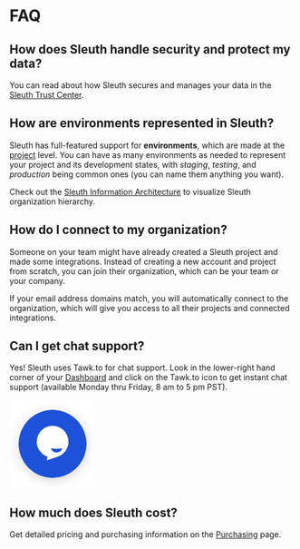 # FAQ

## How does Sleuth handle security and protect my data?

You can read about how Sleuth secures and manages your data in the [Sleuth Trust Center](https://www.sleuth.io/trust).  

## How are environments represented in Sleuth?

Sleuth has full-featured support for **environments**, which are made at the [project](../projects.md) level. You can have as many environments as needed to represent your project and its development states, with _staging_, _testing_, and _production_ being common ones \(you can name them anything you want\). 

Check out the [Sleuth Information Architecture](terminology.md#information-architecture-ia) to visualize Sleuth organization hierarchy. 

## How do I connect to my organization? 

Someone on your team might have already created a Sleuth project and made some integrations. Instead of creating a new account and project from scratch, you can join their organization, which can be your team or your company. 

If your email address domains match, you will automatically connect to the organization, which will give you access to all their projects and connected integrations. 

## Can I get chat support? 

Yes! Sleuth uses Tawk.to for chat support. Look in the lower-right hand corner of your [Dashboard](../dashboard.md) and click on the Tawk.to icon to get instant chat support \(available Monday thru Friday, 8 am to 5 pm PST\).  

![Tawk.to chat widget on the Dashboard](../.gitbook/assets/tawk-to-icon.png)

## How much does Sleuth cost? 

Get detailed pricing and purchasing information on the [Purchasing](purchasing.md) page. 

